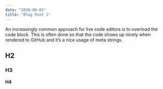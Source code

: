 ```yaml
---
date: "2020-08-01"
title: "Blog Post 1"
---
```


An increasingly common approach for live code editors is to overload the code block. This is often done so that the code shows up nicely when rendered to GitHub and it’s a nice usage of meta strings.

## H2
### H3
#### H4